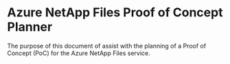 # Azure NetApp Files Proof of Concept Planner

The purpose of this document of assist with the planning of a Proof of Concept (PoC) for the Azure NetApp Files service.

